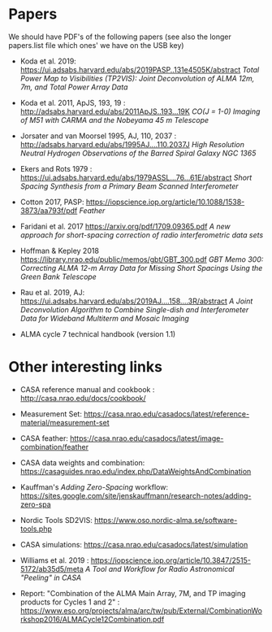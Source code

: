 # Papers

We should have PDF's of the following papers
(see also the longer papers.list file which ones' we have on the USB key)


* Koda et al. 2019: https://ui.adsabs.harvard.edu/abs/2019PASP..131e4505K/abstract
    *Total Power Map to Visibilities (TP2VIS): Joint Deconvolution of ALMA 12m, 7m, and Total Power Array Data*
     
* Koda et al. 2011, ApJS, 193, 19 : http://adsabs.harvard.edu/abs/2011ApJS..193...19K
    *CO(J = 1-0) Imaging of M51 with CARMA and the Nobeyama 45 m Telescope*

* Jorsater and van Moorsel 1995, AJ, 110, 2037 : http://adsabs.harvard.edu/abs/1995AJ....110.2037J
    *High Resolution Neutral Hydrogen Observations of the Barred Spiral Galaxy NGC 1365*

* Ekers and Rots 1979 : https://ui.adsabs.harvard.edu/abs/1979ASSL...76...61E/abstract
    *Short Spacing Synthesis from a Primary Beam Scanned Interferometer*
    
* Cotton 2017, PASP: https://iopscience.iop.org/article/10.1088/1538-3873/aa793f/pdf 
    *Feather*
    
* Faridani et al. 2017 https://arxiv.org/pdf/1709.09365.pdf *A new approach for short-spacing correction of radio interferometric data sets*

* Hoffman & Kepley 2018 https://library.nrao.edu/public/memos/gbt/GBT_300.pdf *GBT Memo 300: Correcting ALMA 12-m Array Data for Missing Short Spacings Using the Green Bank Telescope*

* Rau et al. 2019, AJ: https://ui.adsabs.harvard.edu/abs/2019AJ....158....3R/abstract *A Joint Deconvolution Algorithm to Combine Single-dish and Interferometer Data for Wideband Multiterm and Mosaic Imaging*

* ALMA cycle 7 technical handbook (version 1.1)


# Other interesting links

* CASA reference manual and cookbook : http://casa.nrao.edu/docs/cookbook/

* Measurement Set: https://casa.nrao.edu/casadocs/latest/reference-material/measurement-set

* CASA feather: https://casa.nrao.edu/casadocs/latest/image-combination/feather

* CASA data weights and combination:  https://casaguides.nrao.edu/index.php/DataWeightsAndCombination

* Kauffman's *Adding Zero-Spacing* workflow: https://sites.google.com/site/jenskauffmann/research-notes/adding-zero-spa

* Nordic Tools SD2VIS: https://www.oso.nordic-alma.se/software-tools.php

* CASA simulations: https://casa.nrao.edu/casadocs/latest/simulation

* Williams et al. 2019 : https://iopscience.iop.org/article/10.3847/2515-5172/ab35d5/meta
    *A Tool and Workflow for Radio Astronomical "Peeling" in CASA*
    
* Report: "Combination of the ALMA Main Array, 7M, and TP imaging products for Cycles 1 and 2" : https://www.eso.org/projects/alma/arc/tw/pub/External/CombinationWorkshop2016/ALMACycle12Combination.pdf
